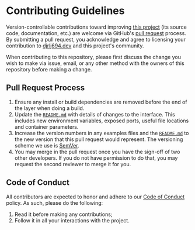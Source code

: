 # Contributing Guidelines

Version-controllable contributions toward improving [this project](README.md) (its source
code, documentation, etc.) are welcome via GitHub's [pull request][PR] process.  By
submitting a pull request, you acknowledge and agree to licensing your
contribution to [djrlj694.dev][owner] and this project's community.

When contributing to this repository, please first discuss the change you wish to make via issue,
email, or any other method with the owners of this repository before making a change.

## Pull Request Process

1. Ensure any install or build dependencies are removed before the end of the
   layer when doing a build.
2. Update the [`README.md`](README.md) with details of changes to the interface. This includes
   new environment variables, exposed ports, useful file locations and container
   parameters.
3. Increase the version numbers in any examples files and the [`README.md`](README.md) to the
   new version that this pull request would represent. The versioning scheme we
   use is [SemVer][SemVer].
4. You may merge in the pull request once you have the sign-off of two other
   developers. If you do not have permission to do that, you may request the
   second reviewer to merge it for you.

## Code of Conduct

All contributors are expected to honor and adhere to our [Code of Conduct](CODE_OF_CONDUCT.md) policy.
As such, please do the following:

1. Read it before making any contributions;
2. Follow it in all your interactions with the project.

[PR]: https://docs.github.com/en/pull-requests/collaborating-with-pull-requests/proposing-changes-to-your-work-with-pull-requests/about-pull-requests
[owner]: https://djrlj694.dev
[SemVer]: http://semver.org
